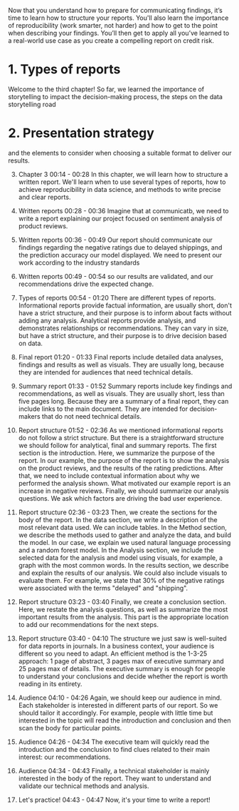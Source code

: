 Now that you understand how to prepare for communicating findings, it’s time to learn how to structure your reports. You'll also learn the importance of reproducibility (work smarter, not harder) and how to get to the point when describing your findings. You’ll then get to apply all you’ve learned to a real-world use case as you create a compelling report on credit risk.

# 1. Types of reports

Welcome to the third chapter! So far, we learned the importance of storytelling to impact the decision-making process, the steps on the data storytelling road

# 2. Presentation strategy

and the elements to consider when choosing a suitable format to deliver our results.


3. Chapter 3
00:14 - 00:28
In this chapter, we will learn how to structure a written report. We'll learn when to use several types of reports, how to achieve reproducibility in data science, and methods to write precise and clear reports.

4. Written reports
00:28 - 00:36
Imagine that at communicatb, we need to write a report explaining our project focused on sentiment analysis of product reviews.

5. Written reports
00:36 - 00:49
Our report should communicate our findings regarding the negative ratings due to delayed shippings, and the prediction accuracy our model displayed. We need to present our work according to the industry standards

6. Written reports
00:49 - 00:54
so our results are validated, and our recommendations drive the expected change.

7. Types of reports
00:54 - 01:20
There are different types of reports. Informational reports provide factual information, are usually short, don't have a strict structure, and their purpose is to inform about facts without adding any analysis. Analytical reports provide analysis, and demonstrates relationships or recommendations. They can vary in size, but have a strict structure, and their purpose is to drive decision based on data.

8. Final report
01:20 - 01:33
Final reports include detailed data analyses, findings and results as well as visuals. They are usually long, because they are intended for audiences that need technical details.

9. Summary report
01:33 - 01:52
Summary reports include key findings and recommendations, as well as visuals. They are usually short, less than five pages long. Because they are a summary of a final report, they can include links to the main document. They are intended for decision-makers that do not need technical details.

10. Report structure
01:52 - 02:36
As we mentioned informational reports do not follow a strict structure. But there is a straightforward structure we should follow for analytical, final and summary reports. The first section is the introduction. Here, we summarize the purpose of the report. In our example, the purpose of the report is to show the analysis on the product reviews, and the results of the rating predictions. After that, we need to include contextual information about why we performed the analysis shown. What motivated our example report is an increase in negative reviews. Finally, we should summarize our analysis questions. We ask which factors are driving the bad user experience.

11. Report structure
02:36 - 03:23
Then, we create the sections for the body of the report. In the data section, we write a description of the most relevant data used. We can include tables. In the Method section, we describe the methods used to gather and analyze the data, and build the model. In our case, we explain we used natural language processing and a random forest model. In the Analysis section, we include the selected data for the analysis and model using visuals, for example, a graph with the most common words. In the results section, we describe and explain the results of our analysis. We could also include visuals to evaluate them. For example, we state that 30% of the negative ratings were associated with the terms "delayed" and "shipping".

12. Report structure
03:23 - 03:40
Finally, we create a conclusion section. Here, we restate the analysis questions, as well as summarize the most important results from the analysis. This part is the appropriate location to add our recommendations for the next steps.

13. Report structure
03:40 - 04:10
The structure we just saw is well-suited for data reports in journals. In a business context, your audience is different so you need to adapt. An efficient method is the 1-3-25 approach: 1 page of abstract, 3 pages max of executive summary and 25 pages max of details. The executive summary is enough for people to understand your conclusions and decide whether the report is worth reading in its entirety.

14. Audience
04:10 - 04:26
Again, we should keep our audience in mind. Each stakeholder is interested in different parts of our report. So we should tailor it accordingly. For example, people with little time but interested in the topic will read the introduction and conclusion and then scan the body for particular points.

15. Audience
04:26 - 04:34
The executive team will quickly read the introduction and the conclusion to find clues related to their main interest: our recommendations.

16. Audience
04:34 - 04:43
Finally, a technical stakeholder is mainly interested in the body of the report. They want to understand and validate our technical methods and analysis.

17. Let's practice!
04:43 - 04:47
Now, it's your time to write a report!

